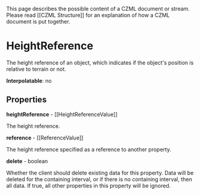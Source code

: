 This page describes the possible content of a CZML document or stream. Please read [[CZML Structure]] for an explanation of how a CZML document is put together.

# HeightReference

The height reference of an object, which indicates if the object's position is relative to terrain or not.

**Interpolatable**: no

## Properties

**heightReference** - [[HeightReferenceValue]]

The height reference.


**reference** - [[ReferenceValue]]

The height reference specified as a reference to another property.


**delete** - boolean

Whether the client should delete existing data for this property. Data will be deleted for the containing interval, or if there is no containing interval, then all data. If true, all other properties in this property will be ignored.


